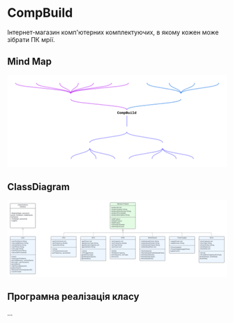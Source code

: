 # CompBuild
Інтернет-магазин комп'ютерних комплектуючих, в якому кожен може зібрати ПК мрії.

## Mind Map
![Alt text](images/MindMap.png "Mind Map")

## ClassDiagram
![Alt text](images/ClassDiagram.png "Class Diagram")

## Програмна реалізація класу
...